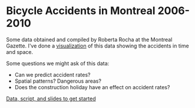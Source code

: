 Bicycle Accidents in Montreal 2006-2010
=======================================

Some data obtained and compiled by Roberta Rocha at the Montreal Gazette. I've done a [visualization](http://bayesianbiologist.com/2012/09/14/mapping-bike-accidents-in-r/) of this data showing the accidents in time and space.

Some questions we might ask of this data:

* Can we predict accident rates?
* Spatial patterns? Dangerous areas?
* Does the construction holiday have an effect on accident rates?


[Data, script, and slides to get started](https://github.com/cjbayesian/collisions)

